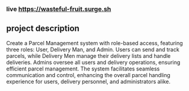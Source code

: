 ### live https://wasteful-fruit.surge.sh

## project description

Create a Parcel Management system with role-based access, featuring three roles: User, Delivery Man, and Admin. Users can send and track parcels, while Delivery Men manage their delivery lists and handle deliveries. Admins oversee all users and delivery operations, ensuring efficient parcel management. The system facilitates seamless communication and control, enhancing the overall parcel handling experience for users, delivery personnel, and administrators alike.